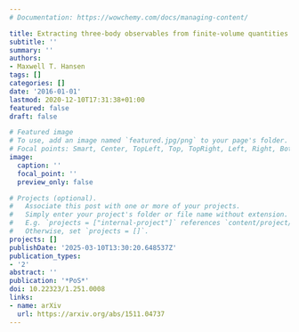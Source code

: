 ```yaml
---
# Documentation: https://wowchemy.com/docs/managing-content/

title: Extracting three-body observables from finite-volume quantities
subtitle: ''
summary: ''
authors:
- Maxwell T. Hansen
tags: []
categories: []
date: '2016-01-01'
lastmod: 2020-12-10T17:31:38+01:00
featured: false
draft: false

# Featured image
# To use, add an image named `featured.jpg/png` to your page's folder.
# Focal points: Smart, Center, TopLeft, Top, TopRight, Left, Right, BottomLeft, Bottom, BottomRight.
image:
  caption: ''
  focal_point: ''
  preview_only: false

# Projects (optional).
#   Associate this post with one or more of your projects.
#   Simply enter your project's folder or file name without extension.
#   E.g. `projects = ["internal-project"]` references `content/project/deep-learning/index.md`.
#   Otherwise, set `projects = []`.
projects: []
publishDate: '2025-03-10T13:30:20.648537Z'
publication_types:
- '2'
abstract: ''
publication: '*PoS*'
doi: 10.22323/1.251.0008
links:
- name: arXiv
  url: https://arxiv.org/abs/1511.04737
---
```

